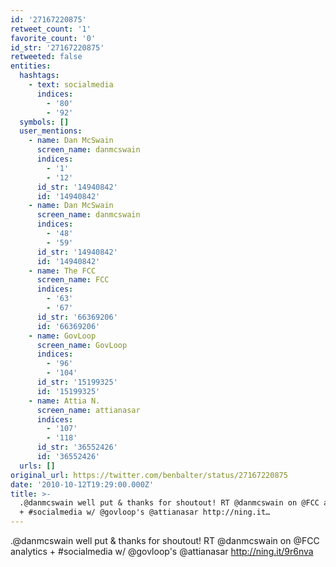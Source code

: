 ```yaml
---
id: '27167220875'
retweet_count: '1'
favorite_count: '0'
id_str: '27167220875'
retweeted: false
entities:
  hashtags:
    - text: socialmedia
      indices:
        - '80'
        - '92'
  symbols: []
  user_mentions:
    - name: Dan McSwain
      screen_name: danmcswain
      indices:
        - '1'
        - '12'
      id_str: '14940842'
      id: '14940842'
    - name: Dan McSwain
      screen_name: danmcswain
      indices:
        - '48'
        - '59'
      id_str: '14940842'
      id: '14940842'
    - name: The FCC
      screen_name: FCC
      indices:
        - '63'
        - '67'
      id_str: '66369206'
      id: '66369206'
    - name: GovLoop
      screen_name: GovLoop
      indices:
        - '96'
        - '104'
      id_str: '15199325'
      id: '15199325'
    - name: Attia N.
      screen_name: attianasar
      indices:
        - '107'
        - '118'
      id_str: '36552426'
      id: '36552426'
  urls: []
original_url: https://twitter.com/benbalter/status/27167220875
date: '2010-10-12T19:29:00.000Z'
title: >-
  .@danmcswain well put & thanks for shoutout! RT @danmcswain on @FCC analytics
  + #socialmedia w/ @govloop's @attianasar http://ning.it…
---
```


.@danmcswain well put & thanks for shoutout! RT @danmcswain on @FCC analytics + #socialmedia w/ @govloop's @attianasar http://ning.it/9r6nva